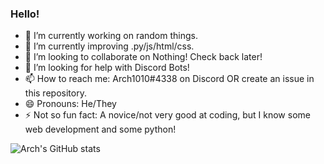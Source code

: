 ### Hello!
- 🔭 I’m currently working on random things.
- 🌱 I’m currently improving .py/js/html/css.
- 👯 I’m looking to collaborate on Nothing! Check back later!
- 🤔 I’m looking for help with Discord Bots!
- 📫 How to reach me: Arch1010#4338 on Discord OR create an issue in this repository.
- 😄 Pronouns: He/They
- ⚡ Not so fun fact: A novice/not very good at coding, but I know some web development and some python!

![Arch's GitHub stats](https://github-readme-stats.vercel.app/api?username=Arch881010&count_private=true&show_icons=true&theme=dark#gh-dark-mode-only)
